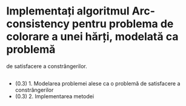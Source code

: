 # Implementați algoritmul Arc-consistency pentru problema de colorare a unei hărți, modelată ca problemă
de satisfacere a constrângerilor.

## 
- (0.3) 1. Modelarea problemei alese ca o problemă de satisfacere a constrângerilor
- (0.3) 2. Implementarea metodei
